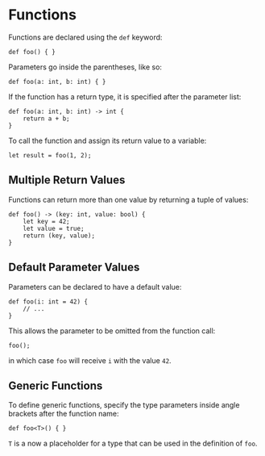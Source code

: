 # Functions

Functions are declared using the `def` keyword:

```
def foo() { }
```

Parameters go inside the parentheses, like so:

```
def foo(a: int, b: int) { }
```

If the function has a return type, it is specified after the parameter list:

```
def foo(a: int, b: int) -> int {
    return a + b;
}
```

To call the function and assign its return value to a variable:

```
let result = foo(1, 2);
```

## Multiple Return Values

Functions can return more than one value by returning a tuple of values:

```
def foo() -> (key: int, value: bool) {
    let key = 42;
    let value = true;
    return (key, value);
}
```

## Default Parameter Values

Parameters can be declared to have a default value:

```
def foo(i: int = 42) {
    // ...
}
```

This allows the parameter to be omitted from the function call:

```
foo();
```

in which case `foo` will receive `i` with the value `42`.

## Generic Functions

To define generic functions, specify the type parameters inside angle brackets
after the function name:

```
def foo<T>() { }
```

`T` is a now a placeholder for a type that can be used in the definition of `foo`.
